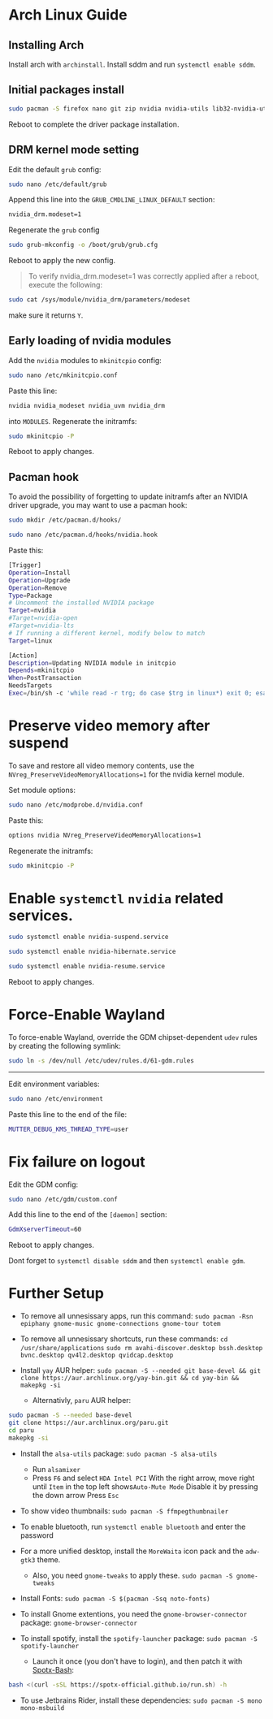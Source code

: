 # Arch Linux Guide
## Installing Arch
Install arch with `archinstall`.
Install sddm and run `systemctl enable sddm`.
## Initial packages install
```bash
sudo pacman -S firefox nano git zip nvidia nvidia-utils lib32-nvidia-utils nvidia-settings
```
Reboot to complete the driver package installation.
## DRM kernel mode setting
Edit the default ```grub``` config:
```bash
sudo nano /etc/default/grub
```
Append this line into the ```GRUB_CMDLINE_LINUX_DEFAULT``` section:
```bash
nvidia_drm.modeset=1
```
Regenerate the ```grub``` config
```bash
sudo grub-mkconfig -o /boot/grub/grub.cfg
```
Reboot to apply the new config.


> To verify nvidia_drm.modeset=1 was correctly applied after a reboot, execute the following:
```bash
sudo cat /sys/module/nvidia_drm/parameters/modeset
```
make sure it returns ```Y```.
## Early loading of nvidia modules
Add the ```nvidia``` modules to ```mkinitcpio``` config:
```bash
sudo nano /etc/mkinitcpio.conf
```
Paste this line:
```bash
nvidia nvidia_modeset nvidia_uvm nvidia_drm
```
into ```MODULES```.
Regenerate the initramfs:
```bash
sudo mkinitcpio -P
```
Reboot to apply changes.
## Pacman hook
To avoid the possibility of forgetting to update initramfs after an NVIDIA driver upgrade, you may want to use a pacman hook:
```bash
sudo mkdir /etc/pacman.d/hooks/
```
```bash
sudo nano /etc/pacman.d/hooks/nvidia.hook
```
Paste this:
```bash
[Trigger]
Operation=Install
Operation=Upgrade
Operation=Remove
Type=Package
# Uncomment the installed NVIDIA package
Target=nvidia
#Target=nvidia-open
#Target=nvidia-lts
# If running a different kernel, modify below to match
Target=linux

[Action]
Description=Updating NVIDIA module in initcpio
Depends=mkinitcpio
When=PostTransaction
NeedsTargets
Exec=/bin/sh -c 'while read -r trg; do case $trg in linux*) exit 0; esac; done; /usr/bin/mkinitcpio -P'
```
# Preserve video memory after suspend
To save and restore all video memory contents, use the ```NVreg_PreserveVideoMemoryAllocations=1``` for the nvidia kernel module.


Set module options:
```bash
sudo nano /etc/modprobe.d/nvidia.conf
```
Paste this:
```bash
options nvidia NVreg_PreserveVideoMemoryAllocations=1
```
Regenerate the initramfs:
```bash
sudo mkinitcpio -P
```
# Enable ```systemctl``` ```nvidia``` related services.
```bash
sudo systemctl enable nvidia-suspend.service
```
```bash
sudo systemctl enable nvidia-hibernate.service
```
```bash
sudo systemctl enable nvidia-resume.service
```
Reboot to apply changes.
# Force-Enable Wayland
To force-enable Wayland, override the GDM chipset-dependent ```udev``` rules by creating the following symlink:
```bash
sudo ln -s /dev/null /etc/udev/rules.d/61-gdm.rules
```
---
Edit environment variables:
```bash
sudo nano /etc/environment
```
Paste this line to the end of the file:
```bash
MUTTER_DEBUG_KMS_THREAD_TYPE=user
```
# Fix failure on logout
Edit the GDM config:
```bash
sudo nano /etc/gdm/custom.conf
```
Add this line to the end of the ```[daemon]``` section:
```bash
GdmXserverTimeout=60
```

Reboot to apply changes.

Dont forget to `systemctl disable sddm` and then `systemctl enable gdm`.
# Further Setup

* To remove all unnesissary apps, run this command:
`sudo pacman -Rsn epiphany gnome-music gnome-connections gnome-tour totem`

* To remove all unnesissary shortcuts, run these commands:
`cd /usr/share/applications`
`sudo rm avahi-discover.desktop bssh.desktop bvnc.desktop qv4l2.desktop qvidcap.desktop`

* Install `yay` AUR helper:
`sudo pacman -S --needed git base-devel && git clone https://aur.archlinux.org/yay-bin.git && cd yay-bin && makepkg -si`
    * Alternativly, ```paru``` AUR helper:
```bash
sudo pacman -S --needed base-devel
git clone https://aur.archlinux.org/paru.git
cd paru
makepkg -si
```

* Install the `alsa-utils` package:
`sudo pacman -S alsa-utils`

    * Run `alsamixer`
    * Press `F6` and select `HDA Intel PCI`
With the right arrow, move right until `Item` in the top left shows`Auto-Mute Mode`
Disable it by pressing the down arrow
Press `Esc`

* To show video thumbnails:
`sudo pacman -S ffmpegthumbnailer`

* To enable bluetooth, run `systemctl enable bluetooth` and enter the password

* For a more unified desktop, install the `MoreWaita` icon pack and the `adw-gtk3` theme.
    * Also, you need `gnome-tweaks` to apply these.
`sudo pacman -S gnome-tweaks`

* Install Fonts:
`sudo pacman -S $(pacman -Ssq noto-fonts)`

* To install Gnome extentions, you need the `gnome-browser-connector` package:
`gnome-browser-connector`

* To install spotify, install the `spotify-launcher` package:
`sudo pacman -S spotify-launcher`
    * Launch it once (you don't have to login), and then patch it with [Spotx-Bash](https://github.com/SpotX-Official/SpotX-Bash):
```bash
bash <(curl -sSL https://spotx-official.github.io/run.sh) -h
```

* To use Jetbrains Rider, install these dependencies:
`sudo pacman -S mono mono-msbuild`
